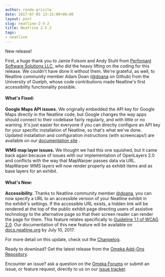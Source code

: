 ```yaml
---
author: ronda-grizzle
date: 2017-07-05 13:15:00+00:00
layout: post
slug: neatline-2-5-2
title: Neatline 2.5.2
tags:
- neatline
---
```


New release!

First, a huge thank you to Jamie Folsom and Andy Stuhl from [Perfomant Software Solutions LLC](http://www.performantsoftware.com/), who did the heavy lifting on the coding for this release. We couldn't have done it without them. We're grateful, as well, to Neatline community member Adam Doan ([@doana](https://github.com/doana) on Github) from the University of Guelph, whose code contributions made Neatline's first accessibility functionality possible.


#### What's Fixed:


**Google Maps API issues.** We originally embedded the API key for Google Maps directly in the Neatline code, but Google changes the way apps should connect to their codebase fairly regularly, and with little or no warning. It's just easier for everyone if you can directly configure an API key for your specific installation of Neatline, so that's what we've done. Updated installation and configuration instructions (with screencaps!) are available on our [documentation site](http://docs.neatline.org/installing-neatline.html) .

**WMS map layer issues.** We thought we had this one squished, but it came back again because of issues with our implementation of OpenLayers 2.0 and conflicts with the way that MapWarper passes data via URL. MapWarper WMS layers will now render properly as exhibit items and as base layers for an exhibit.


#### What's New:


**Accessibility.** Thanks to Neatline community member [@doana](https://github.com/doana), you can now specify a URL to an accessible version of your Neatline exhibit in the exhibit's settings. If the accessible URL exists, a hidden link will be rendered at the top of the public exhibit page directing users of assistive technology to the alternative page so that their screen reader can render the page for them. This feature relates specifically to [Guideline 1.1 of WCAG 2.0](https://www.w3.org/WAI/WCAG20/quickref/#text-equiv). Our documentation of this new feature will be available on [docs.neatline.org](http://docs.neatline.org) by July 10, 2017.

For more detail on this update, check out the [Changelog](https://github.com/scholarslab/Neatline/blob/master/CHANGELOG.md).

Ready to download? Get the latest release from the [Omeka Add-Ons Repository](http://omeka.org/add-ons/plugins/neatline/).

Encounter an issue? ask a question on the [Omeka Forums](https://forum.omeka.org/) or submit an issue, or feature request, directly to us on our [issue tracker](https://github.com/scholarslab/Neatline/issues).
